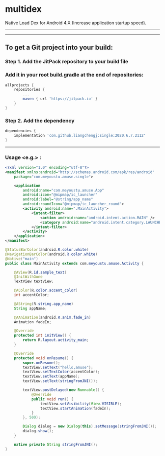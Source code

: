 # multidex
Native Load Dex for Android 4.X (Increase application startup speed).
******
******
## To get a Git project into your build:
### Step 1. Add the JitPack repository to your build file
### Add it in your root build.gradle at the end of repositories:
``` gradle
allprojects {
    repositories {
        ...
        maven { url 'https://jitpack.io' }
    }
}
```
### Step 2. Add the dependency
``` gradle
dependencies {
    implementation 'com.github.liangchengj:single:2020.6.7.2112'
}
```
******
### Usage <e.g.> :
``` xml
<?xml version="1.0" encoding="utf-8"?>
<manifest xmlns:android="http://schemas.android.com/apk/res/android"
    package="com.meyoustu.amuse.single">

    <application
        android:name="com.meyoustu.amuse.App"
        android:icon="@mipmap/ic_launcher"
        android:label="@string/app_name"
        android:roundIcon="@mipmap/ic_launcher_round">
        <activity android:name=".MainActivity">
            <intent-filter>
                <action android:name="android.intent.action.MAIN" />
                <category android:name="android.intent.category.LAUNCHER" />
            </intent-filter>
        </activity>
    </application>
</manifest>
```
``` java
@StatusBarColor(android.R.color.white)
@NavigationBarColor(android.R.color.white)
@Native("main")
public class MainActivity extends com.meyoustu.amuse.Activity {

    @AView(R.id.sample_text)
    @InitWithGone
    TextView textView;

    @AColor(R.color.accent_color)
    int accentColor;

    @AString(R.string.app_name)
    String appName;

    @AAnimation(android.R.anim.fade_in)
    Animation fadeIn;

    @Override
    protected int initView() {
        return R.layout.activity_main;
    }

    @Override
    protected void onResume() {
        super.onResume();
        textView.setText("hello,amuse");
        textView.setTextColor(accentColor);
        textView.setText(appName);
        textView.setText(stringFromJNI());

        textView.postDelayed(new Runnable() {
            @Override
            public void run() {
                textView.setVisibility(View.VISIBLE);
                textView.startAnimation(fadeIn);
            }
        }, 500);

        Dialog dialog = new Dialog(this).setMessage(stringFromJNI());
        dialog.show();
    }

    native private String stringFromJNI();
}
```

